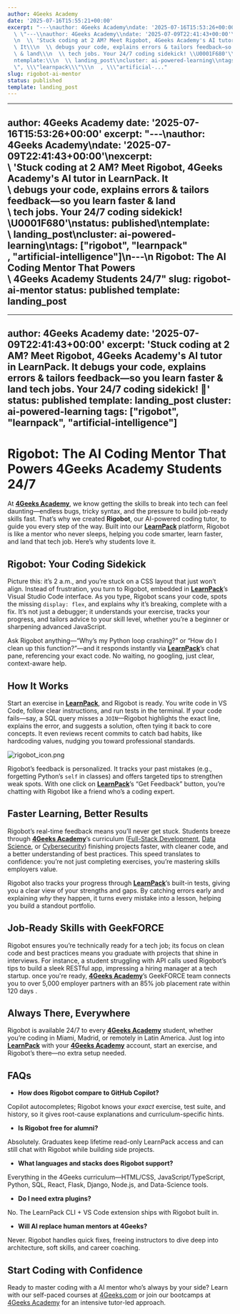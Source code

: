 ```yaml
---
author: 4Geeks Academy
date: '2025-07-16T15:55:21+00:00'
excerpt: "---\nauthor: 4Geeks Academy\ndate: '2025-07-16T15:53:26+00:00'\nexcerpt:\
  \ \"---\\nauthor: 4Geeks Academy\\ndate: '2025-07-09T22:41:43+00:00'\\nexcerpt:\\\
  \n  \\ 'Stuck coding at 2 AM? Meet Rigobot, 4Geeks Academy's AI tutor in LearnPack.\
  \ It\\\n  \\ debugs your code, explains errors & tailors feedback—so you learn faster\
  \ & land\\\n  \\ tech jobs. Your 24/7 coding sidekick! \\U0001F680'\\nstatus: published\\\
  ntemplate:\\\n  \\ landing_post\\ncluster: ai-powered-learning\\ntags: [\\\"rigobot\\\
  \", \\\"learnpack\\\"\\\n  , \\\"artificial-..."
slug: rigobot-ai-mentor
status: published
template: landing_post
---
```

---
author: 4Geeks Academy
date: '2025-07-16T15:53:26+00:00'
excerpt: "---\nauthor: 4Geeks Academy\ndate: '2025-07-09T22:41:43+00:00'\nexcerpt:\
  \ 'Stuck coding at 2 AM? Meet Rigobot, 4Geeks Academy's AI tutor in LearnPack. It\
  \ debugs your code, explains errors & tailors feedback—so you learn faster & land\
  \ tech jobs. Your 24/7 coding sidekick! \U0001F680'\nstatus: published\ntemplate:\
  \ landing_post\ncluster: ai-powered-learning\ntags: [\"rigobot\", \"learnpack\"\
  , \"artificial-intelligence\"]\n---\n Rigobot: The AI Coding Mentor That Powers\
  \ 4Geeks Academy Students 24/7"
slug: rigobot-ai-mentor
status: published
template: landing_post
---
---
author: 4Geeks Academy
date: '2025-07-09T22:41:43+00:00'
excerpt: 'Stuck coding at 2 AM? Meet Rigobot, 4Geeks Academy's AI tutor in LearnPack. It debugs your code, explains errors & tailors feedback—so you learn faster & land tech jobs. Your 24/7 coding sidekick! 🚀'
status: published
template: landing_post
cluster: ai-powered-learning
tags: ["rigobot", "learnpack", "artificial-intelligence"]
---
# Rigobot: The AI Coding Mentor That Powers 4Geeks Academy Students 24/7

At [**4Geeks Academy**](https://4geeksacademy.com/), we know getting the skills to break into tech can feel daunting—endless bugs, tricky syntax, and the pressure to build job-ready skills fast. That’s why we created **Rigobot**, our AI-powered coding tutor, to guide you every step of the way. Built into our [**LearnPack**](https://www.learnpack.co/) platform, Rigobot is like a mentor who never sleeps, helping you code smarter, learn faster, and land that tech job. Here’s why students love it.

## Rigobot: Your Coding Sidekick

Picture this: it’s 2 a.m., and you’re stuck on a CSS layout that just won’t align. Instead of frustration, you turn to Rigobot, embedded in [**LearnPack**](https://www.learnpack.co/)’s Visual Studio Code interface. As you type, Rigobot scans your code, spots the missing `display: flex`, and explains why it’s breaking, complete with a fix. It’s not just a debugger; it understands your exercise, tracks your progress, and tailors advice to your skill level, whether you’re a beginner or sharpening advanced JavaScript.

Ask Rigobot anything—“Why’s my Python loop crashing?” or “How do I clean up this function?”—and it responds instantly via [**LearnPack**](https://www.learnpack.co/)’s chat pane, referencing your exact code. No waiting, no googling, just clear, context-aware help.

## How It Works

Start an exercise in [**LearnPack**](https://www.learnpack.co/), and Rigobot is ready. You write code in VS Code, follow clear instructions, and run tests in the terminal. If your code fails—say, a SQL query misses a `JOIN`—Rigobot highlights the exact line, explains the error, and suggests a solution, often tying it back to core concepts. It even reviews recent commits to catch bad habits, like hardcoding values, nudging you toward professional standards.

![rigobot_icon.png](https://breathecode.herokuapp.com/v1/media/file/rigobot-icon-jpg)

Rigobot’s feedback is personalized. It tracks your past mistakes (e.g., forgetting Python’s `self` in classes) and offers targeted tips to strengthen weak spots. With one click on [**LearnPack**](https://www.learnpack.co/)’s “Get Feedback” button, you’re chatting with Rigobot like a friend who’s a coding expert.

## Faster Learning, Better Results

Rigobot’s real-time feedback means you’ll never get stuck. Students breeze through [**4Geeks Academy**](https://4geeksacademy.com/)’s curriculum ([Full-Stack Development](https://4geeksacademy.com/us/coding-bootcamps/part-time-full-stack-developer), [Data Science](https://4geeksacademy.com/us/coding-bootcamps/datascience-machine-learning), or [Cybersecurity](https://4geeksacademy.com/us/coding-bootcamps/cybersecurity)) finishing projects faster, with cleaner code, and a better understanding of best practices. This speed translates to confidence: you’re not just completing exercises, you’re mastering skills employers value.

Rigobot also tracks your progress through [**LearnPack**](https://www.learnpack.co/)’s built-in tests, giving you a clear view of your strengths and gaps. By catching errors early and explaining *why* they happen, it turns every mistake into a lesson, helping you build a standout portfolio.

## Job-Ready Skills with GeekFORCE

Rigobot ensures you’re technically ready for a tech job; its focus on clean code and best practices means you graduate with projects that shine in interviews. For instance, a student struggling with API calls used Rigobot’s tips to build a sleek RESTful app, impressing a hiring manager at a tech startup.  once you're ready, [**4Geeks Academy**](https://4geeksacademy.com/)’s GeekFORCE team connects you to over 5,000 employer partners with an 85% job placement  rate within 120 days .

## Always There, Everywhere

Rigobot is available 24/7 to every [**4Geeks Academy**](https://4geeksacademy.com/) student, whether you’re coding in Miami, Madrid, or remotely in Latin America. Just log into [**LearnPack**](https://www.learnpack.co/) with your [**4Geeks Academy**](https://4geeksacademy.com/) account, start an exercise, and Rigobot’s there—no extra setup needed.

## FAQs

- **How does Rigobot compare to GitHub Copilot?**

Copilot autocompletes; Rigobot knows your *exact* exercise, test suite, and history, so it gives root-cause explanations and curriculum-specific hints.

- **Is Rigobot free for alumni?**

Absolutely. Graduates keep lifetime read-only LearnPack access and can still chat with Rigobot while building side projects.

- **What languages and stacks does Rigobot support?**

Everything in the 4Geeks curriculum—HTML/CSS, JavaScript/TypeScript, Python, SQL, React, Flask, Django, Node.js, and Data-Science tools.

- **Do I need extra plugins?**

No. The LearnPack CLI + VS Code extension ships with Rigobot built in.

- **Will AI replace human mentors at 4Geeks?**

Never. Rigobot handles quick fixes, freeing instructors to dive deep into architecture, soft skills, and career coaching.

## Start Coding with Confidence

Ready to master coding with a AI mentor who’s always by your side? Learn with our self-paced courses at [4Geeks.com](http://4geeks.com/) or join our bootcamps at [4Geeks Academy](https://4geeksacademy.com/) for an intensive tutor-led approach.